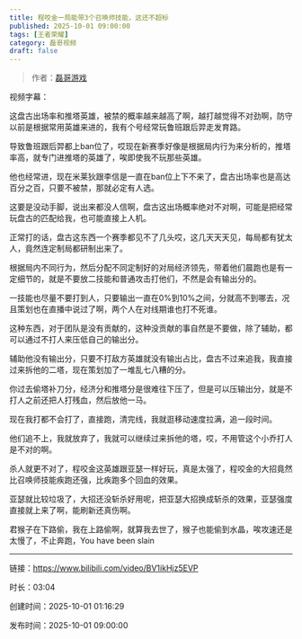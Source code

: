 ```yaml
---
title: 程咬金一局能带3个召唤师技能，这还不超标
published: 2025-10-01 09:00:00
tags: [王者荣耀]
category: 磊哥视频
draft: false
---
```



> 作者：[磊哥游戏](https://space.bilibili.com/268941858)

视频字幕：

这盘古出场率和推塔英雄，被禁的概率越来越高了啊，越打越觉得不对劲啊，防守以前是根据常用英雄来进的，我有个号经常玩鲁班跟后羿走发育路。

导致鲁班跟后羿都上ban位了，哎现在新赛季好像是根据局内行为来分析的，推塔率高，就专门进推塔的英雄了，唉即使我不玩那些英雄。

他也经常进，现在米莱狄跟李信是一直在ban位上下不来了，盘古出场率也是高达百分之百，只要不被禁，那就必定有人选。

这要是没动手脚，说出来都没人信啊，盘古这出场概率绝对不对啊，可能是把经常玩盘古的匹配给我，也可能直接上人机。

正常打的话，盘古这东西一个赛季都见不了几头哎，这几天天天见，每局都有犹太人，竟然连定制局都研制出来了。

根据局内不同行为，然后分配不同定制好的对局经济领先，带着他们晨跑也是有一定细节的，就是不要放二技能和普通攻击打他们，不然是会有输出分的。

一技能也尽量不要打到人，只要输出一直在0%到10%之间，分就高不到哪去，况且策划也在直播中说过了啊，两个人在对线期谁也打不死谁。

这种东西，对于团队是没有贡献的，这种没贡献的事自然是不要做，除了辅助，都可以通过不打人来压低自己的输出分。

辅助他没有输出分，只要不打敌方英雄就没有输出占比，盘古不过来追我，我直接过来拆他的二塔，现在策划加了一堆乱七八糟的分。

你过去偷塔补刀分，经济分和推塔分是很难往下压了，但是可以压输出分，就是不打人之前还把人打残血，然后放他一马。

现在我打都不会打了，直接跑，清完线，我就逛移动速度拉满，追一段时间。

他们追不上，我就放弃了，我就可以继续过来拆他的塔，哎，不用管这个小乔打人是不对的啊。

杀人就更不对了，程咬金这英雄跟亚瑟一样好玩，真是太强了，程咬金的大招竟然比召唤师技能疾跑还强，比疾跑多个回血的效果。

亚瑟就比较垃圾了，大招还没斩杀好用呢，把亚瑟大招换成斩杀的效果，亚瑟强度直接就上来了啊，能刷新还真伤啊。

君猴子在下路偷，我在上路偷啊，就算我去世了，猴子也能偷到水晶，唉攻速还是太慢了，不止奔跑，You have been slain

---

链接：https://www.bilibili.com/video/BV1ikHjz5EVP

时长：03:04

创建时间：2025-10-01 01:16:29

发布时间：2025-10-01 09:00:00
